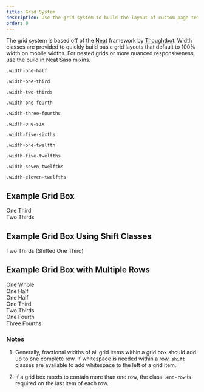 ```yaml
---
title: Grid System
description: Use the grid system to build the layout of custom page templates.
order: 0
---
```


The grid system is based off of the [Neat](http://neat.bourbon.io/) framework by [Thoughtbot](https://thoughtbot.com/). Width classes are provided to quickly build basic grid layouts that default to 100% width on mobile widths. For nested grids or more nuanced responsiveness, use the build in Neat Sass mixins.

<div class="grid-box">
  <div class="grid-item width-one-half">
    <p><code>.width-one-half</code></p>
    <p><code>.width-one-third</code></p>
    <p><code>.width-two-thirds</code></p>
    <p><code>.width-one-fourth</code></p>
    <p><code>.width-three-fourths</code></p>
    <p><code>.width-one-six</code></p>
  </div>
  <div class="grid-item width-one-half">
    <p><code>.width-five-sixths</code></p>
    <p><code>.width-one-twelfth</code></p>
    <p><code>.width-five-twelfths</code></p>
    <p><code>.width-seven-twelfths</code></p>
    <p><code>.width-eleven-twelfths</code></p>
  </div>
</div>

## Example Grid Box

<div class="preview">
  <div class="grid-box grid-box-example">
    <div class="grid-item width-one-third">One Third</div>
    <div class="grid-item width-two-thirds">Two Thirds</div>
  </div>
</div>

## Example Grid Box Using Shift Classes

<div class="preview">
  <div class="grid-box grid-box-example">
    <div class="grid-item width-two-thirds shift-one-third">Two Thirds (Shifted One Third)</div>
  </div>
</div>


## Example Grid Box with Multiple Rows

<div class="preview">
  <div class="grid-box grid-box-example">
    <div class="grid-item width-one-whole">One Whole</div>
    <div class="grid-item width-one-half">One Half</div>
    <div class="grid-item width-one-half end-row">One Half</div>
    <div class="grid-item width-one-third">One Third</div>
    <div class="grid-item width-two-thirds end-row">Two Thirds</div>
    <div class="grid-item width-one-fourth">One Fourth</div>
    <div class="grid-item width-three-fourths">Three Fourths</div>
  </div>
</div>

### Notes

1. Generally, fractional widths of all grid items within a grid box should add up to one complete row. If whitespace is needed within a row, `shift` classes are available to add whitespace to the left of a grid item.

1. If a grid box needs to contain more than one row, the class `.end-row` is required on the last item of each row.
